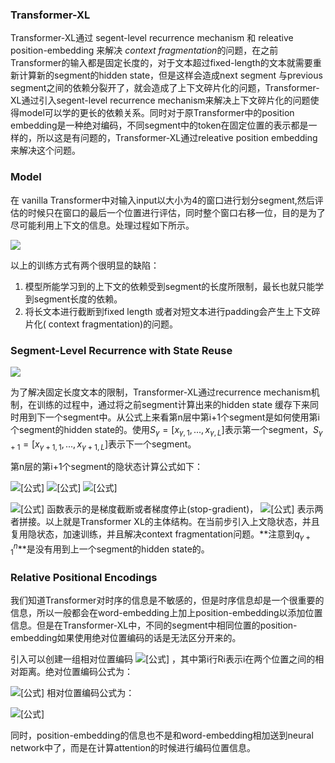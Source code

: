 ### Transformer-XL

Transformer-XL通过 segent-level recurrence mechanism 和 releative position-embedding 来解决 *context fragmentation*的问题，在之前Transformer的输入都是固定长度的，对于文本超过fixed-length的文本就需要重新计算新的segment的hidden state，但是这样会造成next segment 与previous segment之间的依赖分裂开了，就会造成了上下文碎片化的问题，Transformer-XL通过引入segent-level recurrence mechanism来解决上下文碎片化的问题使得model可以学的更长的依赖关系。同时对于原Transformer中的position embedding是一种绝对编码，不同segment中的token在固定位置的表示都是一样的，所以这是有问题的，Transformer-XL通过releative position embedding来解决这个问题。



### Model

在 vanilla Transformer中对输入input以大小为4的窗口进行划分segment,然后评估的时候只在窗口的最后一个位置进行评估，同时整个窗口右移一位，目的是为了尽可能利用上下文的信息。处理过程如下所示。

![](https://pic3.zhimg.com/80/v2-086a5ccc7f47316538a4979b0beb3526_hd.jpg)

以上的训练方式有两个很明显的缺陷：

1. 模型所能学习到的上下文的依赖受到segment的长度所限制，最长也就只能学到segment长度的依赖。
2. 将长文本进行截断到fixed length 或者对短文本进行padding会产生上下文碎片化( context fragmentation)的问题。

### Segment-Level Recurrence with State Reuse

![](https://pic2.zhimg.com/80/v2-a2f2843801970c600609488392877f0d_hd.jpg)

为了解决固定长度文本的限制，Transformer-XL通过recurrence mechanism机制，在训练的过程中，通过将之前segment计算出来的hidden state 缓存下来同时用到下一个segment中。从公式上来看第n层中第i+1个segment是如何使用第i个segment的hidden state的。使用$S_{\gamma}=[x_{\gamma,1},...,x_{\gamma,L}]$表示第一个segment，$S_{\gamma+1}=[x_{\gamma+1,1},...,x_{\gamma+1,L}]$表示下一个segment。

第n层的第i+1个segment的隐状态计算公式如下：

![[公式]](https://www.zhihu.com/equation?tex=%5Cwidetilde%7B%5Cmathbf%7Bh%7D%7D_%7B%5Ctau%2B1%7D%5E%7Bn-1%7D%3D%5Cleft%5B%5Cmathrm%7BSG%7D%5Cleft%28%5Cmathbf%7Bh%7D_%7B%5Ctau%7D%5E%7Bn-1%7D%5Cright%29+%5Ccirc+%5Cmathbf%7Bh%7D_%7B%5Ctau%2B1%7D%5E%7Bn-1%7D%5Cright%5D%5C%5C)
![[公式]](https://www.zhihu.com/equation?tex=%5Cmathbf%7Bq%7D_%7B%5Ctau%2B1%7D%5E%7Bn%7D%2C+%5Cmathbf%7Bk%7D_%7B%5Ctau%2B1%7D%5E%7Bn%7D%2C+%5Cmathbf%7Bv%7D_%7B%5Ctau%2B1%7D%5E%7Bn%7D%3D%5Cmathbf%7Bh%7D_%7B%5Ctau%2B1%7D%5E%7Bn-1%7D+%5Cmathbf%7BW%7D_%7Bq%7D%5E%7B%5Ctop%7D%2C+%5Ctilde%7B%5Cmathbf%7Bh%7D%7D_%7B%5Ctau%2B1%7D%5E%7Bn-1%7D+%5Cmathbf%7BW%7D_%7Bk%7D%5E%7B%5Ctop%7D%2C+%5Cwidetilde%7B%5Cmathbf%7Bh%7D%7D_%7B%5Ctau%2B1%7D%5E%7Bn-1%7D+%5Cmathbf%7BW%7D_%7Bv%7D%5E%7B%5Ctop%7D%5C%5C)
![[公式]](https://www.zhihu.com/equation?tex=%5Cmathbf%7Bh%7D_%7B%5Ctau%2B1%7D%5E%7Bn%7D%3D%5Ctext+%7B+Transformer-Layer+%7D%5Cleft%28%5Cmathbf%7Bq%7D_%7B%5Ctau%2B1%7D%5E%7Bn%7D%2C+%5Cmathbf%7Bk%7D_%7B%5Ctau%2B1%7D%5E%7Bn%7D%2C+%5Cmathbf%7Bv%7D_%7B%5Ctau%2B1%7D%5E%7Bn%7D%5Cright%29%5C%5C)

![[公式]](https://www.zhihu.com/equation?tex=SG%28%5Ccdot%29) 函数表示的是梯度截断或者梯度停止(stop-gradient)， ![[公式]](https://www.zhihu.com/equation?tex=%5Cleft%5B%5Cmathbf%7Bh%7D_%7Bu%7D+%5Ccirc+%5Cmathbf%7Bh%7D_%7Bv%7D%5Cright%5D) 表示两者拼接。以上就是Transformer XL的主体结构。在当前步引入上文隐状态，并且复用隐状态，加速训练，并且解决context fragmentation问题。**注意到$q_{\gamma+1}^n$**是没有用到上一个segment的hidden state的。



###  Relative Positional Encodings

我们知道Transformer对时序的信息是不敏感的，但是时序信息却是一个很重要的信息，所以一般都会在word-embedding上加上position-embedding以添加位置信息。但是在Transformer-XL中，不同的segment中相同位置的position-embedding如果使用绝对位置编码的话是无法区分开来的。

引入可以创建一组相对位置编码 ![[公式]](https://www.zhihu.com/equation?tex=%5Cmathbf%7BR%7D+%5Cin+%5Cmathbb%7BR%7D%5E%7BL_%7B%5Cmax+%7D+%5Ctimes+d%7D) ，其中第i行Ri表示i在两个位置之间的相对距离。绝对位置编码公式为：

![[公式]](https://www.zhihu.com/equation?tex=%5Cmathbf%7BA%7D_%7Bi%2C+j%7D%5E%7B%5Cmathrm%7Babs%7D%7D%3Dq_%7Bi%7D%5E%7B%5Ctop%7D+k_%7Bj%7D%3D%5Cunderbrace%7B%5Cmathbf%7BE%7D_%7Bx_%7Bi%7D%7D%5E%7B%5Ctop%7D+%5Cmathbf%7BW%7D_%7Bq%7D%5E%7B%5Ctop%7D+%5Cmathbf%7BW%7D_%7Bk%7D+%5Cmathbf%7BE%7D_%7Bx_%7Bj%7D%7D%7D_%7B%28a%29%7D%2B%5Cunderbrace%7B%5Cmathbf%7BE%7D_%7Bx_%7Bi%7D%7D%5E%7B%5Ctop%7D+%5Cmathbf%7BW%7D_%7Bq%7D%5E%7B%5Ctop%7D+%5Cmathbf%7BW%7D_%7Bk%7D+%5Cmathbf%7BU%7D_%7Bj%7D%7D_%7B%28b%29%7D%2B%5Cunderbrace%7B%5Cmathbf%7BU%7D_%7Bi%7D%5E%7B%5Ctop%7D+%5Cmathbf%7BW%7D_%7Bq%7D%5E%7B%5Ctop%7D+%5Cmathbf%7BW%7D_%7Bk%7D+%5Cmathbf%7BE%7D_%7Bx_%7Bj%7D%7D%7D_%7B%28c%29%7D%2B%5Cunderbrace%7B%5Cmathbf%7BU%7D_%7Bi%7D%5E%7B%5Ctop%7D+%5Cmathbf%7BW%7D_%7Bq%7D%5E%7B%5Ctop%7D+%5Cmathbf%7BW%7D_%7Bk%7D+%5Cmathbf%7BU%7D_%7Bj%7D%7D_%7B%28d%29%7D%5C%5C)
相对位置编码公式为：

![[公式]](https://www.zhihu.com/equation?tex=%5Cmathbf%7BA%7D_%7Bi%2C+j%7D%5E%7B%5Cmathrm%7Brel%7D%7D%3D%5Cunderbrace%7B%5Cmathbf%7BE%7D_%7Bx_%7Bi%7D%7D%5E%7B%5Ctop%7D+%5Cmathbf%7BW%7D_%7Bq%7D%5E%7B%5Ctop%7D+%5Cmathbf%7BW%7D_%7Bk%2C+E%7D+%5Cmathbf%7BE%7D_%7Bx_%7Bj%7D%7D%7D_%7B%28a%29%7D%2B%5Cunderbrace%7B%5Cmathbf%7BE%7D_%7Bx_%7Bi%7D%7D%5E%7B%5Ctop%7D+%5Cmathbf%7BW%7D_%7Bq%7D%5E%7B%5Ctop%7D+%5Cmathbf%7BW%7D_%7Bk%2C+R%7D+%5Cmathbf%7BR%7D_%7Bi-j%7D%7D_%7B%28b%29%7D%2B%5Cunderbrace%7Bu%5E%7B%5Ctop%7D+%5Cmathbf%7BW%7D_%7Bk%2C+E%7D+%5Cmathbf%7BE%7D_%7Bx_%7Bj%7D%7D%7D_%7B%28c%29%7D%2B%5Cunderbrace%7Bv%5E%7B%5Ctop%7D+%5Cmathbf%7BW%7D_%7Bk%2C+R%7D+%5Cmathbf%7BR%7D_%7Bi-j%7D%7D_%7B%28d%29%7D%5C%5C)

同时，position-embedding的信息也不是和word-embedding相加送到neural network中了，而是在计算attention的时候进行编码位置信息。

